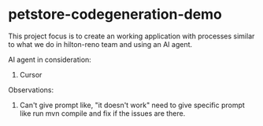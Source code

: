 # petstore-codegeneration-demo

This project focus is to create an working application with processes similar to what we do in hilton-reno team and using an AI agent.

AI agent in consideration:
1. Cursor


Observations:
1. Can't give prompt like, "it doesn't work" need to give specific prompt like run mvn compile and fix if the issues are there.
